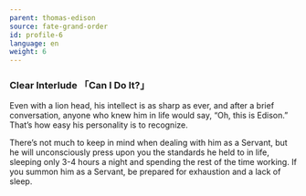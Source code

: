 ```yaml
---
parent: thomas-edison
source: fate-grand-order
id: profile-6
language: en
weight: 6
---
```


### Clear Interlude 「Can I Do It?」

Even with a lion head, his intellect is as sharp as ever, and after a brief conversation, anyone who knew him in life would say, “Oh, this is Edison.” That’s how easy his personality is to recognize.

There’s not much to keep in mind when dealing with him as a Servant, but he will unconsciously press upon you the standards he held to in life, sleeping only 3-4 hours a night and spending the rest of the time working. If you summon him as a Servant, be prepared for exhaustion and a lack of sleep.
